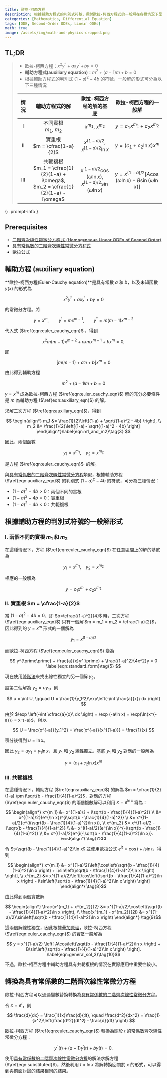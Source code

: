 ```yaml
---
title: 歐拉-柯西方程
description: 根據輔助方程式的判別式符號，探討歐拉-柯西方程式的一般解在各種情況下呈現的形式。
categories: [Mathematics, Differential Equation]
tags: [ODE, Second-Order ODEs, Linear ODEs]
math: true
image: /assets/img/math-and-physics-cropped.png
---
```


## TL;DR
> - 歐拉-柯西方程：$x^2y^{\prime\prime} + axy^{\prime} + by = 0$
> - **輔助方程式(auxiliary equation)**：$m^2 + (a-1)m + b = 0$
> - 根據輔助方程式的判別式 $(1-a)^2 - 4b$ 的符號，一般解的形式可分為以下三種情況
>
> | 情況 | 輔助方程式的解 | 歐拉-柯西方程的解的基底 | 歐拉-柯西方程的一般解 |
> | :---: | :---: | :---: | :---: |
> | I | 不同實根<br>$m_1$, $m_2$ | $x^{m_1}$, $x^{m_2}$ | $y = c_1 x^{m_1} + c_2 x^{m_2}$ |
> | II | 實重根<br> $m = \cfrac{1-a}{2}$ | $x^{(1-a)/2}$, $x^{(1-a)/2}\ln{x}$ | $y = (c_1 + c_2 \ln x)x^m$ |
> | III | 共軛複根<br> $m_1 = \cfrac{1}{2}(1-a) + i\omega$, <br> $m_2 = \cfrac{1}{2}(1-a) - i\omega$ | $x^{(1-a)/2}\cos{(\omega \ln{x})}$, <br> $x^{(1-a)/2}\sin{(\omega \ln{x})}$ | $y = x^{(1-a)/2}[A\cos{(\omega \ln{x})} + B\sin{(\omega \ln{x})}]$ |
{: .prompt-info }

## Prerequisites
- [二階齊次線性常微分方程式 (Homogeneous Linear ODEs of Second Order)](/posts/homogeneous-linear-odes-of-second-order/)
- [具有常係數的二階齊次線性常微分方程式](/posts/homogeneous-linear-odes-with-constant-coefficients/)
- 歐拉公式

## 輔助方程 (auxiliary equation)
**歐拉-柯西方程(Euler-Cauchy equation)**是具有常數 $a$ 和 $b$，以及未知函數 $y(x)$ 的形式為

$$ x^2y^{\prime\prime} + axy^{\prime} + by = 0 \label{eqn:euler_cauchy_eqn}\tag{1} $$

的常微分方程。將

$$ y=x^m, \qquad y^{\prime}=mx^{m-1}, \qquad y^{\prime\prime}=m(m-1)x^{m-2} $$

代入式 ($\ref{eqn:euler_cauchy_eqn}$)，得到

$$ x^2m(m-1)x^{m-2} + axmx^{m-1} + bx^m = 0, $$

即

$$ [m(m-1) + am + b]x^m = 0 $$

由此得到輔助方程

$$ m^2 + (a-1)m + b = 0 \label{eqn:auxiliary_eqn}\tag{2} $$

$y=x^m$ 成為歐拉-柯西方程 ($\ref{eqn:euler_cauchy_eqn}$) 解的充分必要條件是 $m$ 為輔助方程 ($\ref{eqn:auxiliary_eqn}$) 的解。

求解二次方程 ($\ref{eqn:auxiliary_eqn}$)，得到

$$ \begin{align*}
m_1 &= \frac{1}{2}\left[(1-a) + \sqrt{(1-a)^2 - 4b} \right], \\
m_2 &= \frac{1}{2}\left[(1-a) - \sqrt{(1-a)^2 - 4b} \right]
\end{align*}\label{eqn:m1_and_m2}\tag{3} $$

因此，兩個函數

$$ y_1 = x^{m_1}, \quad y_2 = x^{m_2}$$

是方程 ($\ref{eqn:euler_cauchy_eqn}$) 的解。

與[具有常係數的二階齊次線性常微分方程](/posts/homogeneous-linear-odes-with-constant-coefficients/)類似，根據輔助方程 ($\ref{eqn:auxiliary_eqn}$) 的判別式 $(1-a)^2 - 4b$ 的符號，可分為三種情況：
- $(1-a)^2 - 4b > 0$：兩個不同的實根
- $(1-a)^2 - 4b = 0$：實重根
- $(1-a)^2 - 4b < 0$：共軛複根

## 根據輔助方程的判別式符號的一般解形式
### I. 兩個不同的實根 $m_1$ 和 $m_2$
在這種情況下，方程 ($\ref{eqn:euler_cauchy_eqn}$) 在任意區間上的解的基底為

$$ y_1 = x^{m_1}, \quad y_2 = x^{m_2} $$

相應的一般解為

$$ y = c_1 x^{m_1} + c_2 x^{m_2} \label{eqn:general_sol_1}\tag{4}$$

### II. 實重根 $m = \cfrac{1-a}{2}$
當 $(1-a)^2 - 4b = 0$，即 $b=\cfrac{(1-a)^2}{4}$ 時，二次方程 ($\ref{eqn:auxiliary_eqn}$) 只有一個解 $m = m_1 = m_2 = \cfrac{1-a}{2}$，因此得到的 $y = x^m$ 形式的一個解為

$$ y_1 = x^{(1-a)/2} $$

而歐拉-柯西方程 ($\ref{eqn:euler_cauchy_eqn}$) 變為

$$ y^{\prime\prime} + \frac{a}{x}y^{\prime} + \frac{(1-a)^2}{4x^2}y = 0 \label{eqn:standard_form}\tag{5} $$

現在使用[降階法](/posts/homogeneous-linear-odes-of-second-order/#降階法-reduction-of-order)來找出線性獨立的另一個解 $y_2$。

設第二個解為 $y_2=uy_1$，則

$$ u = \int U, \qquad U = \frac{1}{y_1^2}\exp\left(-\int \frac{a}{x}\ dx \right) $$

由於 $\exp \left(-\int \cfrac{a}{x}\ dx \right) = \exp (-a\ln x) = \exp(\ln{x^{-a}}) = x^{-a}$，所以

$$ U = \frac{x^{-a}}{y_1^2} = \frac{x^{-a}}{x^{(1-a)}} = \frac{1}{x} $$

積分後得到 $u = \ln x$。

因此 $y_2 = uy_1 = y_1 \ln x$，且 $y_1$ 和 $y_2$ 線性獨立。基底 $y_1$ 和 $y_2$ 對應的一般解為

$$ y = (c_1 + c_2 \ln x)x^m \label{eqn:general_sol_2}\tag{6}$$

### III. 共軛複根
在這種情況下，輔助方程 ($\ref{eqn:auxiliary_eqn}$) 的解為 $m = \cfrac{1}{2}(1-a) \pm i\sqrt{b - \frac{1}{4}(1-a)^2}$，對應的方程 ($\ref{eqn:euler_cauchy_eqn}$) 的兩個複數解可以利用 $x=e^{\ln x}$ 寫為：

$$ \begin{align*}
x^{m_1} &= x^{(1-a)/2 + i\sqrt{b - \frac{1}{4}(1-a)^2}} \\
&= x^{(1-a)/2}(e^{\ln x})^{i\sqrt{b - \frac{1}{4}(1-a)^2}} \\
&= x^{(1-a)/2}e^{i(\sqrt{b - \frac{1}{4}(1-a)^2}\ln x)}, \\
x^{m_2} &= x^{(1-a)/2 - i\sqrt{b - \frac{1}{4}(1-a)^2}} \\
&= x^{(1-a)/2}(e^{\ln x})^{-i\sqrt{b - \frac{1}{4}(1-a)^2}} \\
&= x^{(1-a)/2}e^{i(-\sqrt{b - \frac{1}{4}(1-a)^2}\ln x)}.
\end{align*} \tag{7}$$

令 $t=\sqrt{b - \frac{1}{4}(1-a)^2}\ln x$ 並使用歐拉公式 $e^{it} = \cos{t} + i\sin{t}$，得到

$$ \begin{align*}
x^{m_1} &= x^{(1-a)/2}\left[\cos\left(\sqrt{b - \tfrac{1}{4}(1-a)^2}\ln x \right) + i\sin\left(\sqrt{b - \tfrac{1}{4}(1-a)^2}\ln x \right) \right], \\
x^{m_2} &= x^{(1-a)/2}\left[\cos\left(\sqrt{b - \tfrac{1}{4}(1-a)^2}\ln x \right) - i\sin\left(\sqrt{b - \tfrac{1}{4}(1-a)^2}\ln x \right) \right]
\end{align*} \tag{8}$$

由此得到兩個實數解

$$ \begin{align*}
\frac{x^{m_1} + x^{m_2}}{2} &= x^{(1-a)/2}\cos\left(\sqrt{b - \tfrac{1}{4}(1-a)^2}\ln x \right), \\
\frac{x^{m_1} - x^{m_2}}{2i} &= x^{(1-a)/2}\sin\left(\sqrt{b - \tfrac{1}{4}(1-a)^2}\ln x \right)
\end{align*} \tag{9}$$

這兩個解線性獨立，因此根據[疊加原理](/posts/homogeneous-linear-odes-of-second-order/#疊加原理)，歐拉-柯西方程 ($\ref{eqn:euler_cauchy_eqn}$) 的實數一般解為

$$ y = x^{(1-a)/2} \left[ A\cos\left(\sqrt{b - \tfrac{1}{4}(1-a)^2}\ln x \right) + B\sin\left(\sqrt{b - \tfrac{1}{4}(1-a)^2}\ln x \right) \right]. \label{eqn:general_sol_3}\tag{10}$$

不過，歐拉-柯西方程中輔助方程具有共軛複根的情況在實際應用中重要性較小。

## 轉換為具有常係數的二階齊次線性常微分方程
歐拉-柯西方程可以通過變數替換轉換為[具有常係數的二階齊次線性常微分方程](/posts/homogeneous-linear-odes-with-constant-coefficients/)。

令 $x = e^t$，則

$$ \frac{d}{dx} = \frac{1}{x}\frac{d}{dt}, \quad \frac{d^2}{dx^2} = \frac{1}{x^2}\left(\frac{d^2}{dt^2} - \frac{d}{dt} \right) $$

歐拉-柯西方程 ($\ref{eqn:euler_cauchy_eqn}$) 轉換為關於 $t$ 的常係數齊次線性常微分方程：

$$ y^{\prime\prime}(t) + (a-1)y^{\prime}(t) + by(t) = 0. \label{eqn:substituted}\tag{11} $$

使用[具有常係數的二階齊次線性常微分方程](/posts/homogeneous-linear-odes-with-constant-coefficients/)的解法求解方程 ($\ref{eqn:substituted}$)，然後利用 $t = \ln{x}$ 將解轉換回關於 $x$ 的形式，可以得到與[前面討論的結果](#根據輔助方程的判別式符號的一般解形式)相同的結果。
